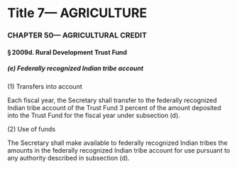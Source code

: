 
# Title 7— AGRICULTURE
### CHAPTER 50— AGRICULTURAL CREDIT
#### § 2009d. Rural Development Trust Fund
##### (e) Federally recognized Indian tribe account

(1) Transfers into account

Each fiscal year, the Secretary shall transfer to the federally recognized Indian tribe account of the Trust Fund 3 percent of the amount deposited into the Trust Fund for the fiscal year under subsection (d).

(2) Use of funds

The Secretary shall make available to federally recognized Indian tribes the amounts in the federally recognized Indian tribe account for use pursuant to any authority described in subsection (d).
